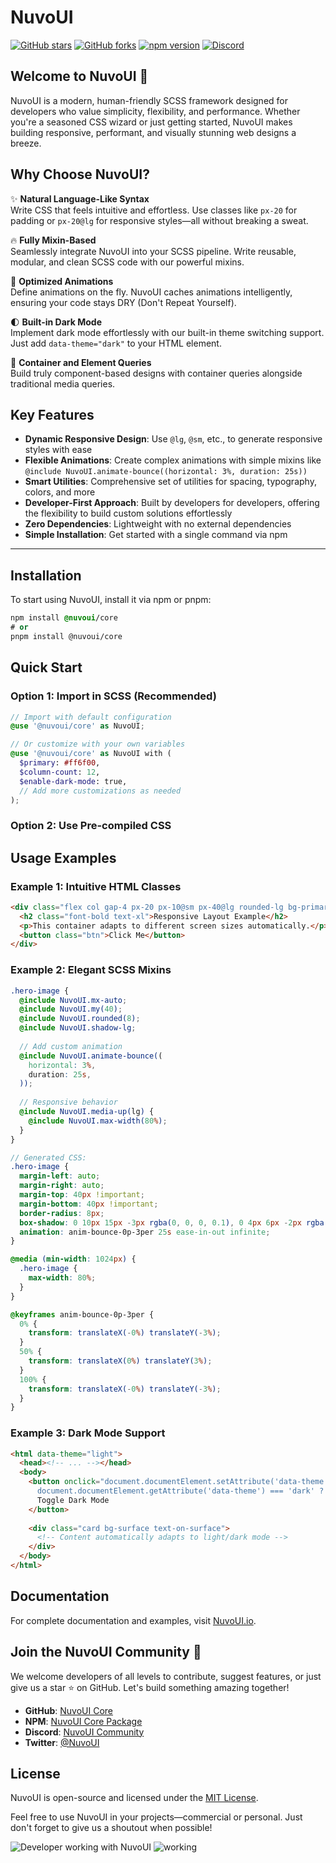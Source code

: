# NuvoUI

[![GitHub stars](https://img.shields.io/github/stars/NuvoUI/core?style=social)](https://github.com/NuvoUI/core)
[![GitHub forks](https://img.shields.io/github/forks/NuvoUI/core?style=social)](https://github.com/NuvoUI/core)
[![npm version](https://img.shields.io/npm/v/@nuvoui/core)](https://www.npmjs.com/package/@nuvoui/core)
[![Discord](https://dcbadge.limes.pink/api/server/nWGsbQKE?style=flat&theme=default-inverted)](https://discord.gg/nWGsbQKE)

## Welcome to NuvoUI 🎉

NuvoUI is a modern, human-friendly SCSS framework designed for developers who value simplicity, flexibility, and performance. Whether you're a seasoned CSS wizard or just getting started, NuvoUI makes building responsive, performant, and visually stunning web designs a breeze.

## Why Choose NuvoUI?

✨ **Natural Language-Like Syntax**  
Write CSS that feels intuitive and effortless. Use classes like `px-20` for padding or `px-20@lg` for responsive styles—all without breaking a sweat.

🔥 **Fully Mixin-Based**  
Seamlessly integrate NuvoUI into your SCSS pipeline. Write reusable, modular, and clean SCSS code with our powerful mixins.

🚀 **Optimized Animations**  
Define animations on the fly. NuvoUI caches animations intelligently, ensuring your code stays DRY (Don't Repeat Yourself).

🌓 **Built-in Dark Mode**  
Implement dark mode effortlessly with our built-in theme switching support. Just add `data-theme="dark"` to your HTML element.

📱 **Container and Element Queries**  
Build truly component-based designs with container queries alongside traditional media queries.

## Key Features

- **Dynamic Responsive Design**: Use `@lg`, `@sm`, etc., to generate responsive styles with ease
- **Flexible Animations**: Create complex animations with simple mixins like `@include NuvoUI.animate-bounce((horizontal: 3%, duration: 25s))`
- **Smart Utilities**: Comprehensive set of utilities for spacing, typography, colors, and more
- **Developer-First Approach**: Built by developers for developers, offering the flexibility to build custom solutions effortlessly
- **Zero Dependencies**: Lightweight with no external dependencies
- **Simple Installation**: Get started with a single command via npm

---

## Installation

To start using NuvoUI, install it via npm or pnpm:

```css
npm install @nuvoui/core 
# or
pnpm install @nuvoui/core
```

## Quick Start

### Option 1: Import in SCSS (Recommended)

```scss
// Import with default configuration
@use '@nuvoui/core' as NuvoUI;

// Or customize with your own variables
@use '@nuvoui/core' as NuvoUI with (
  $primary: #ff6f00,
  $column-count: 12,
  $enable-dark-mode: true,
  // Add more customizations as needed
);
```
### Option 2: Use Pre-compiled CSS

<link rel="stylesheet" href="node_modules/@nuvoui/core/dist/nuvoui.min.css">

## Usage Examples

### Example 1: Intuitive HTML Classes

```html
<div class="flex col gap-4 px-20 px-10@sm px-40@lg rounded-lg bg-primary text-white">
  <h2 class="font-bold text-xl">Responsive Layout Example</h2>
  <p>This container adapts to different screen sizes automatically.</p>
  <button class="btn">Click Me</button>
</div>
```

### Example 2: Elegant SCSS Mixins

```scss
.hero-image {
  @include NuvoUI.mx-auto;
  @include NuvoUI.my(40);
  @include NuvoUI.rounded(8);
  @include NuvoUI.shadow-lg;
  
  // Add custom animation
  @include NuvoUI.animate-bounce((
    horizontal: 3%,
    duration: 25s,
  ));
  
  // Responsive behavior
  @include NuvoUI.media-up(lg) {
    @include NuvoUI.max-width(80%);
  }
}

// Generated CSS:
.hero-image {
  margin-left: auto;
  margin-right: auto;
  margin-top: 40px !important;
  margin-bottom: 40px !important;
  border-radius: 8px;
  box-shadow: 0 10px 15px -3px rgba(0, 0, 0, 0.1), 0 4px 6px -2px rgba(0, 0, 0, 0.05);
  animation: anim-bounce-0p-3per 25s ease-in-out infinite;
}

@media (min-width: 1024px) {
  .hero-image {
    max-width: 80%;
  }
}

@keyframes anim-bounce-0p-3per {
  0% {
    transform: translateX(-0%) translateY(-3%);
  }
  50% {
    transform: translateX(0%) translateY(3%);
  }
  100% {
    transform: translateX(-0%) translateY(-3%);
  }
}
```

### Example 3: Dark Mode Support

```html
<html data-theme="light">
  <head><!-- ... --></head>
  <body>
    <button onclick="document.documentElement.setAttribute('data-theme', 
      document.documentElement.getAttribute('data-theme') === 'dark' ? 'light' : 'dark')">
      Toggle Dark Mode
    </button>
    
    <div class="card bg-surface text-on-surface">
      <!-- Content automatically adapts to light/dark mode -->
    </div>
  </body>
</html>
```

## Documentation

For complete documentation and examples, visit [NuvoUI.io](https://nuvoui.io/).

## Join the NuvoUI Community 🌟

We welcome developers of all levels to contribute, suggest features, or just give us a star ⭐️ on GitHub. Let's build something amazing together!

- **GitHub**: [NuvoUI Core](https://github.com/NuvoUI/core)
- **NPM**: [NuvoUI Core Package](https://www.npmjs.com/package/@nuvoui/core)
- **Discord**: [NuvoUI Community](https://discord.gg/nWGsbQKE)
- **Twitter**: [@NuvoUI](https://twitter.com/nuvoui)

## License

NuvoUI is open-source and licensed under the [MIT License](https://github.com/NuvoUI/core/blob/main/LICENSE).

Feel free to use NuvoUI in your projects—commercial or personal. Just don't forget to give us a shoutout when possible!

![Developer working with NuvoUI](https://media2.giphy.com/media/v1.Y2lkPTc5MGI3NjExYjV3ZDhyeWp0bno2aTBjMzd5bTltazg0Y29mM2czeDl1aHNxam8xbSZlcD12MV9pbnRlcm5hbF9naWZfYnlfaWQmY3Q9Zw/yYSSBtDgbbRzq/giphy.webp)
![working](https://media2.giphy.com/media/v1.Y2lkPTc5MGI3NjExYjV3ZDhyeWp0bno2aTBjMzd5bTltazg0Y29mM2czeDl1aHNxam8xbSZlcD12MV9pbnRlcm5hbF9naWZfYnlfaWQmY3Q9Zw/yYSSBtDgbbRzq/giphy.webp)
